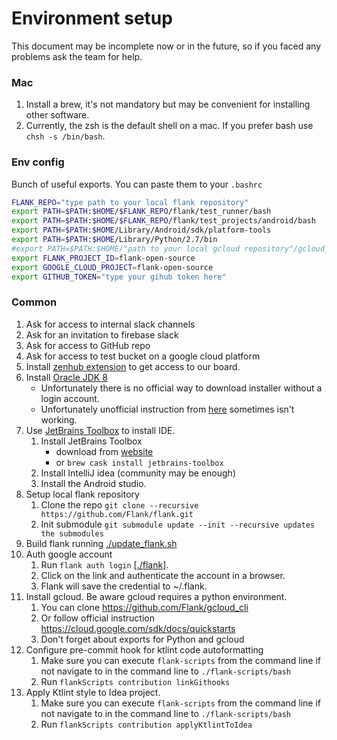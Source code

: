 # Environment setup
This document may be incomplete now or in the future, so if you faced any problems ask the team for help.

### Mac
1. Install a brew, it's not mandatory but may be convenient for installing other software.
1. Currently, the zsh is the default shell on a mac. If you prefer bash use `chsh -s /bin/bash`.  

### Env config
Bunch of useful exports. You can paste them to your `.bashrc`
```bash
FLANK_REPO="type path to your local flank repository"
export PATH=$PATH:$HOME/$FLANK_REPO/flank/test_runner/bash
export PATH=$PATH:$HOME/$FLANK_REPO/flank/test_projects/android/bash
export PATH=$PATH:$HOME/Library/Android/sdk/platform-tools
export PATH=$PATH:$HOME/Library/Python/2.7/bin
#export PATH=$PATH:$HOME/"path to your local gcloud repository"/gcloud_cli/google-cloud-sdk/bin
export FLANK_PROJECT_ID=flank-open-source
export GOOGLE_CLOUD_PROJECT=flank-open-source
export GITHUB_TOKEN="type your gihub token here"
```

### Common
1. Ask for access to internal slack channels
1. Ask for an invitation to firebase slack
1. Ask for access to GitHub repo
1. Ask for access to test bucket on a google cloud platform
1. Install [zenhub extension](https://www.zenhub.com/extension) to get access to our board.
1. Install [Oracle JDK 8](https://www.oracle.com/java/technologies/javase/javase-jdk8-downloads.html) 
    * Unfortunately there is no official way to download installer without a login account.
    * Unfortunately unofficial instruction from [here](https://gist.github.com/wavezhang/ba8425f24a968ec9b2a8619d7c2d86a6) sometimes isn't working.
1. Use [JetBrains Toolbox](https://www.jetbrains.com/toolbox-app/) to install IDE.
    1. Install JetBrains Toolbox
        * download from [website](https://www.jetbrains.com/toolbox-app/)
        * or `brew cask install jetbrains-toolbox`
    1. Install IntelliJ idea (community may be enough)
    1. Install the Android studio.
1. Setup local flank repository
    1. Clone the repo `git clone --recursive https://github.com/Flank/flank.git`
    1. Init submodule `git submodule update --init --recursive updates the submodules`
1. Build flank running [./update_flank.sh](../../test_runner/bash/update_flank.sh)
1. Auth google account
    1. Run `flank auth login` [[./flank](../../test_runner/bash/flank)].
    1. Click on the link and authenticate the account in a browser.
    1. Flank will save the credential to ~/.flank.
1. Install gcloud. Be aware gcloud requires a python environment.
    1. You can clone https://github.com/Flank/gcloud_cli
    1. Or follow official instruction https://cloud.google.com/sdk/docs/quickstarts
    1. Don't forget about exports for Python and gcloud
1. Configure pre-commit hook for ktlint code autoformatting
    1. Make sure you can execute `flank-scripts` from the command line if not navigate to in the command line to `./flank-scripts/bash` 
    1. Run `flankScripts contribution linkGithooks`
1. Apply Ktlint style to Idea project.
    1. Make sure you can execute `flank-scripts` from the command line if not navigate to in the command line to `./flank-scripts/bash` 
    1. Run `flankScripts contribution applyKtlintToIdea`
